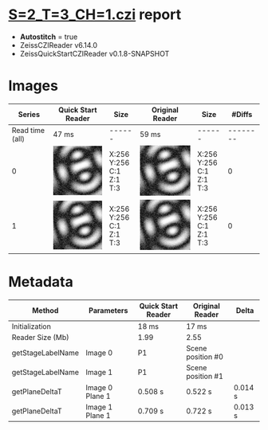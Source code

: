 # [S=2_T=3_CH=1.czi](https://zenodo.org/record/7015307/files/S%3D2_T%3D3_CH%3D1.czi) report
 - **Autostitch** = true
 - ZeissCZIReader v6.14.0
 - ZeissQuickStartCZIReader v0.1.8-SNAPSHOT

# Images 

| Series            | Quick Start Reader | Size | Original Reader | Size | #Diffs |
|-------------------|--------------------|------|-----------------|------|--------|
| Read time (all)   |47 ms|------|59 ms|------|--------|
|0|![S=2_T=3_CH=1.quick_true.flat_true.stitch_true.series_0.jpg](S=2_T=3_CH=1/S=2_T=3_CH=1.quick_true.flat_true.stitch_true.series_0.jpg)|X:256<br>Y:256<br>C:1<br>Z:1<br>T:3|![S=2_T=3_CH=1.quick_false.flat_true.stitch_true.series_0.jpg](S=2_T=3_CH=1/S=2_T=3_CH=1.quick_false.flat_true.stitch_true.series_0.jpg)|X:256<br>Y:256<br>C:1<br>Z:1<br>T:3|0|
|1|![S=2_T=3_CH=1.quick_true.flat_true.stitch_true.series_1.jpg](S=2_T=3_CH=1/S=2_T=3_CH=1.quick_true.flat_true.stitch_true.series_1.jpg)|X:256<br>Y:256<br>C:1<br>Z:1<br>T:3|![S=2_T=3_CH=1.quick_false.flat_true.stitch_true.series_1.jpg](S=2_T=3_CH=1/S=2_T=3_CH=1.quick_false.flat_true.stitch_true.series_1.jpg)|X:256<br>Y:256<br>C:1<br>Z:1<br>T:3|0|

# Metadata

|  Method            | Parameters       | Quick Start Reader | Original Reader | Delta  |
| -------------------|------------------|--------------------|-----------------|------- |
| Initialization     |                  |18 ms|17 ms|        |
| Reader Size (Mb)     |                  |1.99|2.55|        |
| getStageLabelName| Image 0 | P1| Scene position #0| |
| getStageLabelName| Image 1 | P1| Scene position #1| |
| getPlaneDeltaT| Image 0 Plane 1 |  0.508 s |  0.522 s | 0.014 s |
| getPlaneDeltaT| Image 1 Plane 1 |  0.709 s |  0.722 s | 0.013 s |
